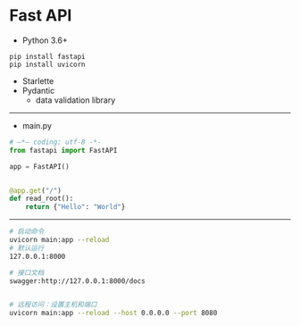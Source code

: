 
# Fast API

- Python 3.6+

```
pip install fastapi
pip install uvicorn

```


- Starlette
- Pydantic
    - data validation library

---

- main.py
```py
# —*— coding: utf-8 -*-
from fastapi import FastAPI

app = FastAPI()


@app.get("/")
def read_root():
    return {"Hello": "World"}


```
---

```sh
# 启动命令
uvicorn main:app --reload
# 默认运行
127.0.0.1:8000

# 接口文档
swagger:http://127.0.0.1:8000/docs


# 远程访问：设置主机和端口
uvicorn main:app --reload --host 0.0.0.0 --port 8080
```